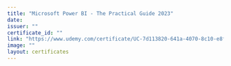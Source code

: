 ```yaml
---
title: "Microsoft Power BI - The Practical Guide 2023"
date: 
issuer: ""
certificate_id: ""
link: "https://www.udemy.com/certificate/UC-7d113820-641a-4070-8c10-e8fde0f26eee/"
image: ""
layout: certificates
---
```

